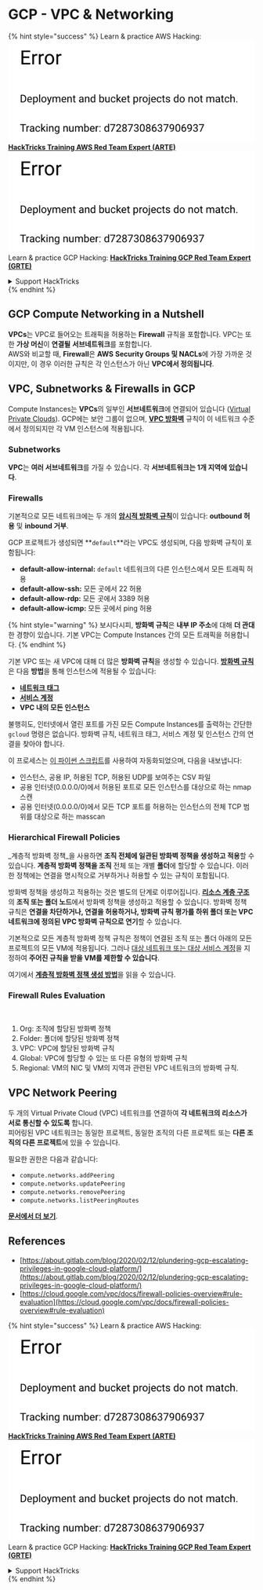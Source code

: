 # GCP - VPC & Networking

{% hint style="success" %}
Learn & practice AWS Hacking:<img src="../../../../.gitbook/assets/image (1) (1).png" alt="" data-size="line">[**HackTricks Training AWS Red Team Expert (ARTE)**](https://training.hacktricks.xyz/courses/arte)<img src="../../../../.gitbook/assets/image (1) (1).png" alt="" data-size="line">\
Learn & practice GCP Hacking: <img src="../../../../.gitbook/assets/image (2).png" alt="" data-size="line">[**HackTricks Training GCP Red Team Expert (GRTE)**<img src="../../../../.gitbook/assets/image (2).png" alt="" data-size="line">](https://training.hacktricks.xyz/courses/grte)

<details>

<summary>Support HackTricks</summary>

* Check the [**subscription plans**](https://github.com/sponsors/carlospolop)!
* **Join the** 💬 [**Discord group**](https://discord.gg/hRep4RUj7f) or the [**telegram group**](https://t.me/peass) or **follow** us on **Twitter** 🐦 [**@hacktricks\_live**](https://twitter.com/hacktricks\_live)**.**
* **Share hacking tricks by submitting PRs to the** [**HackTricks**](https://github.com/carlospolop/hacktricks) and [**HackTricks Cloud**](https://github.com/carlospolop/hacktricks-cloud) github repos.

</details>
{% endhint %}

## **GCP Compute Networking in a Nutshell**

**VPCs**는 VPC로 들어오는 트래픽을 허용하는 **Firewall** 규칙을 포함합니다. VPC는 또한 **가상 머신**이 **연결될** **서브네트워크**를 포함합니다.\
AWS와 비교할 때, **Firewall**은 **AWS** **Security Groups 및 NACLs**에 가장 가까운 것이지만, 이 경우 이러한 규칙은 각 인스턴스가 아닌 **VPC에서 정의됩니다**.

## **VPC, Subnetworks & Firewalls in GCP**

Compute Instances는 **VPCs**의 일부인 **서브네트워크**에 연결되어 있습니다 ([Virtual Private Clouds](https://cloud.google.com/vpc/docs/vpc)). GCP에는 보안 그룹이 없으며, [**VPC 방화벽**](https://cloud.google.com/vpc/docs/firewalls) 규칙이 이 네트워크 수준에서 정의되지만 각 VM 인스턴스에 적용됩니다.

### Subnetworks

**VPC**는 **여러 서브네트워크**를 가질 수 있습니다. 각 **서브네트워크는 1개 지역에 있습니다**.

### Firewalls

기본적으로 모든 네트워크에는 두 개의 [**암시적 방화벽 규칙**](https://cloud.google.com/vpc/docs/firewalls#default\_firewall\_rules)이 있습니다: **outbound 허용** 및 **inbound 거부**.

GCP 프로젝트가 생성되면 **`default`**라는 VPC도 생성되며, 다음 방화벽 규칙이 포함됩니다:

* **default-allow-internal:** `default` 네트워크의 다른 인스턴스에서 모든 트래픽 허용
* **default-allow-ssh:** 모든 곳에서 22 허용
* **default-allow-rdp:** 모든 곳에서 3389 허용
* **default-allow-icmp:** 모든 곳에서 ping 허용

{% hint style="warning" %}
보시다시피, **방화벽 규칙**은 **내부 IP 주소**에 대해 **더 관대**한 경향이 있습니다. 기본 VPC는 Compute Instances 간의 모든 트래픽을 허용합니다.
{% endhint %}

기본 VPC 또는 새 VPC에 대해 더 많은 **방화벽 규칙**을 생성할 수 있습니다. [**방화벽 규칙**](https://cloud.google.com/vpc/docs/firewalls)은 다음 **방법**을 통해 인스턴스에 적용될 수 있습니다:

* [**네트워크 태그**](https://cloud.google.com/vpc/docs/add-remove-network-tags)
* [**서비스 계정**](https://cloud.google.com/vpc/docs/firewalls#serviceaccounts)
* **VPC 내의 모든 인스턴스**

불행히도, 인터넷에서 열린 포트를 가진 모든 Compute Instances를 출력하는 간단한 `gcloud` 명령은 없습니다. 방화벽 규칙, 네트워크 태그, 서비스 계정 및 인스턴스 간의 연결을 찾아야 합니다.

이 프로세스는 [이 파이썬 스크립트](https://gitlab.com/gitlab-com/gl-security/gl-redteam/gcp\_firewall\_enum)를 사용하여 자동화되었으며, 다음을 내보냅니다:

* 인스턴스, 공용 IP, 허용된 TCP, 허용된 UDP를 보여주는 CSV 파일
* 공용 인터넷(0.0.0.0/0)에서 허용된 포트로 모든 인스턴스를 대상으로 하는 nmap 스캔
* 공용 인터넷(0.0.0.0/0)에서 모든 TCP 포트를 허용하는 인스턴스의 전체 TCP 범위를 대상으로 하는 masscan

### Hierarchical Firewall Policies <a href="#hierarchical-firewall-policies" id="hierarchical-firewall-policies"></a>

_계층적 방화벽 정책_을 사용하면 **조직 전체에 일관된 방화벽 정책을 생성하고 적용**할 수 있습니다. **계층적 방화벽 정책을 조직** 전체 또는 개별 **폴더**에 할당할 수 있습니다. 이러한 정책에는 연결을 명시적으로 거부하거나 허용할 수 있는 규칙이 포함됩니다.

방화벽 정책을 생성하고 적용하는 것은 별도의 단계로 이루어집니다. [**리소스 계층 구조**](https://cloud.google.com/resource-manager/docs/cloud-platform-resource-hierarchy)의 **조직 또는 폴더 노드**에서 방화벽 정책을 생성하고 적용할 수 있습니다. 방화벽 정책 규칙은 **연결을 차단하거나, 연결을 허용하거나, 방화벽 규칙 평가를 하위 폴더 또는 VPC 네트워크에 정의된 VPC 방화벽 규칙으로 연기**할 수 있습니다.

기본적으로 모든 계층적 방화벽 정책 규칙은 정책이 연결된 조직 또는 폴더 아래의 모든 프로젝트의 모든 VM에 적용됩니다. 그러나 [대상 네트워크 또는 대상 서비스 계정](https://cloud.google.com/vpc/docs/firewall-policies#targets)을 지정하여 **주어진 규칙을 받을 VM를 제한할 수 있습니다**.

여기에서 [**계층적 방화벽 정책 생성 방법**](https://cloud.google.com/vpc/docs/using-firewall-policies#gcloud)을 읽을 수 있습니다.

### Firewall Rules Evaluation

<figure><img src="../../../../.gitbook/assets/image (2) (1).png" alt=""><figcaption></figcaption></figure>

1. Org: 조직에 할당된 방화벽 정책
2. Folder: 폴더에 할당된 방화벽 정책
3. VPC: VPC에 할당된 방화벽 규칙
4. Global: VPC에 할당할 수 있는 또 다른 유형의 방화벽 규칙
5. Regional: VM의 NIC 및 VM의 지역과 관련된 VPC 네트워크의 방화벽 규칙.

## VPC Network Peering

두 개의 Virtual Private Cloud (VPC) 네트워크를 연결하여 **각 네트워크의 리소스가 서로 통신할 수 있도록** 합니다.\
피어링된 VPC 네트워크는 동일한 프로젝트, 동일한 조직의 다른 프로젝트 또는 **다른 조직의 다른 프로젝트**에 있을 수 있습니다.

필요한 권한은 다음과 같습니다:

* `compute.networks.addPeering`
* `compute.networks.updatePeering`
* `compute.networks.removePeering`
* `compute.networks.listPeeringRoutes`

[**문서에서 더 보기**](https://cloud.google.com/vpc/docs/vpc-peering).

## References

* [https://about.gitlab.com/blog/2020/02/12/plundering-gcp-escalating-privileges-in-google-cloud-platform/](https://about.gitlab.com/blog/2020/02/12/plundering-gcp-escalating-privileges-in-google-cloud-platform/)
* [https://cloud.google.com/vpc/docs/firewall-policies-overview#rule-evaluation](https://cloud.google.com/vpc/docs/firewall-policies-overview#rule-evaluation)

{% hint style="success" %}
Learn & practice AWS Hacking:<img src="../../../../.gitbook/assets/image (1) (1).png" alt="" data-size="line">[**HackTricks Training AWS Red Team Expert (ARTE)**](https://training.hacktricks.xyz/courses/arte)<img src="../../../../.gitbook/assets/image (1) (1).png" alt="" data-size="line">\
Learn & practice GCP Hacking: <img src="../../../../.gitbook/assets/image (2).png" alt="" data-size="line">[**HackTricks Training GCP Red Team Expert (GRTE)**<img src="../../../../.gitbook/assets/image (2).png" alt="" data-size="line">](https://training.hacktricks.xyz/courses/grte)

<details>

<summary>Support HackTricks</summary>

* Check the [**subscription plans**](https://github.com/sponsors/carlospolop)!
* **Join the** 💬 [**Discord group**](https://discord.gg/hRep4RUj7f) or the [**telegram group**](https://t.me/peass) or **follow** us on **Twitter** 🐦 [**@hacktricks\_live**](https://twitter.com/hacktricks\_live)**.**
* **Share hacking tricks by submitting PRs to the** [**HackTricks**](https://github.com/carlospolop/hacktricks) and [**HackTricks Cloud**](https://github.com/carlospolop/hacktricks-cloud) github repos.

</details>
{% endhint %}
